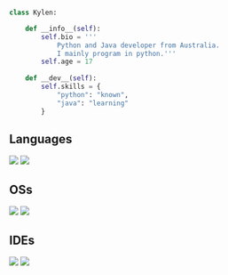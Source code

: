 ```python

class Kylen:

    def __info__(self):
        self.bio = '''
            Python and Java developer from Australia.
            I mainly program in python.'''
        self.age = 17
    
    def __dev__(self):
        self.skills = {
            "python": "known",
            "java": "learning"
        } 
```


## Languages
![](https://img.shields.io/badge/Python-0078D6?style=for-the-badge&logo=python&logoColor=white)
![](https://img.shields.io/badge/Java-ED8B00?style=for-the-badge&logo=oracle&logoColor=black)

## OSs
![](https://img.shields.io/badge/Windows-0078D6?style=for-the-badge&logo=windows&logoColor=white)
![](https://img.shields.io/badge/Kali-339933?style=for-the-badge&logo=kalilinux&logoColor=white)

## IDEs
![](https://img.shields.io/badge/VS_Code-0078D4?style=for-the-badge&logo=visual%20studio%20code&logoColor=white)
![](https://img.shields.io/badge/Pycharm-000000.svg?style=for-the-badge&logo=pycharm&logoColor=white)
